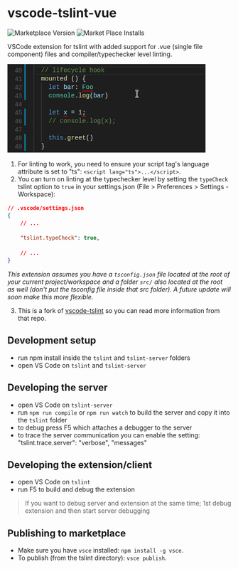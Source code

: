 # vscode-tslint-vue

![Marketplace Version](http://vsmarketplacebadge.apphb.com/version/prograhammer.tslint-vue.svg "Current Version") ![Market Place Installs](http://vsmarketplacebadge.apphb.com/installs/prograhammer.tslint-vue.svg "Number of Installs")

VSCode extension for tslint with added support for .vue (single file component) files and compiler/typechecker level linting.

![Important](vscode-tslint-vue.gif "vscode-tslint-vue screencapture")

1. For linting to work, you need to ensure your script tag's language attribute is set
to "ts": `<script lang="ts">...</script>`.  
2. You can turn on linting at the typechecker level by setting the `typeCheck` tslint option to `true` in your settings.json (File > Preferences > Settings - Workspace):

```json
// .vscode/settings.json
{
	// ...

    "tslint.typeCheck": true, 

	// ...
}

```
*This extension assumes you have a `tsconfig.json` file located at the root of your current project/workspace and a folder `src/`
also located at the root as well (*don't put the tsconfig file inside that src folder*). A future update will soon make this more flexible.*  

3.  This is a fork of [vscode-tslint](https://marketplace.visualstudio.com/items?itemName=eg2.tslint) so you can read more information from that repo.

## Development setup
- run npm install inside the `tslint` and `tslint-server` folders
- open VS Code on `tslint` and `tslint-server`

## Developing the server
- open VS Code on `tslint-server`
- run `npm run compile` or `npm run watch` to build the server and copy it into the `tslint` folder
- to debug press F5 which attaches a debugger to the server
- to trace the server communication you can enable the setting: "tslint.trace.server": "verbose", "messages"

## Developing the extension/client
- open VS Code on `tslint`
- run F5 to build and debug the extension

> If you want to debug server and extension at the same time; 1st debug extension and then start server debugging

## Publishing to marketplace

- Make sure you have `vsce` installed: `npm install -g vsce`.
- To publish (from the tslint directory): `vsce publish`.